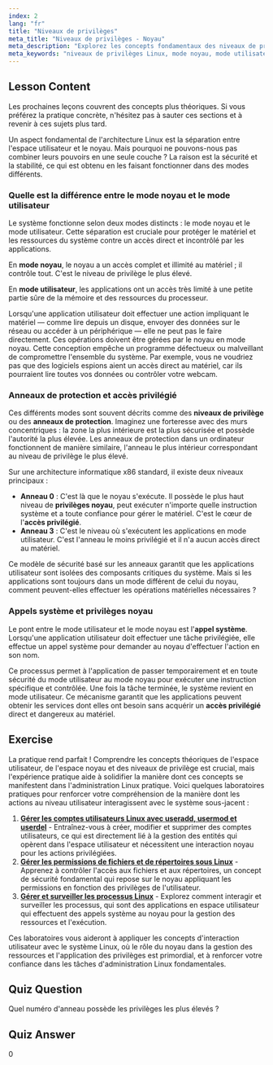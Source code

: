 ```yaml
---
index: 2
lang: "fr"
title: "Niveaux de privilèges"
meta_title: "Niveaux de privilèges - Noyau"
meta_description: "Explorez les concepts fondamentaux des niveaux de privilèges sous Linux. Cette leçon explique la différence entre le mode noyau et le mode utilisateur, le rôle des anneaux de protection, et comment les appels système fournissent un accès privilégié au matériel. Comprenez comment le noyau gère la sécurité et les privilèges du noyau."
meta_keywords: "niveaux de privilèges Linux, mode noyau, mode utilisateur, anneaux de protection, appels système, accès privilégié, privilèges noyau, différence mode noyau mode utilisateur, sécurité Linux"
---
```


## Lesson Content

Les prochaines leçons couvrent des concepts plus théoriques. Si vous préférez la pratique concrète, n'hésitez pas à sauter ces sections et à revenir à ces sujets plus tard.

Un aspect fondamental de l'architecture Linux est la séparation entre l'espace utilisateur et le noyau. Mais pourquoi ne pouvons-nous pas combiner leurs pouvoirs en une seule couche ? La raison est la sécurité et la stabilité, ce qui est obtenu en les faisant fonctionner dans des modes différents.

### Quelle est la différence entre le mode noyau et le mode utilisateur

Le système fonctionne selon deux modes distincts : le mode noyau et le mode utilisateur. Cette séparation est cruciale pour protéger le matériel et les ressources du système contre un accès direct et incontrôlé par les applications.

En **mode noyau**, le noyau a un accès complet et illimité au matériel ; il contrôle tout. C'est le niveau de privilège le plus élevé.

En **mode utilisateur**, les applications ont un accès très limité à une petite partie sûre de la mémoire et des ressources du processeur.

Lorsqu'une application utilisateur doit effectuer une action impliquant le matériel — comme lire depuis un disque, envoyer des données sur le réseau ou accéder à un périphérique — elle ne peut pas le faire directement. Ces opérations doivent être gérées par le noyau en mode noyau. Cette conception empêche un programme défectueux ou malveillant de compromettre l'ensemble du système. Par exemple, vous ne voudriez pas que des logiciels espions aient un accès direct au matériel, car ils pourraient lire toutes vos données ou contrôler votre webcam.

### Anneaux de protection et accès privilégié

Ces différents modes sont souvent décrits comme des **niveaux de privilège** ou des **anneaux de protection**. Imaginez une forteresse avec des murs concentriques : la zone la plus intérieure est la plus sécurisée et possède l'autorité la plus élevée. Les anneaux de protection dans un ordinateur fonctionnent de manière similaire, l'anneau le plus intérieur correspondant au niveau de privilège le plus élevé.

Sur une architecture informatique x86 standard, il existe deux niveaux principaux :

- **Anneau 0** : C'est là que le noyau s'exécute. Il possède le plus haut niveau de **privilèges noyau**, peut exécuter n'importe quelle instruction système et a toute confiance pour gérer le matériel. C'est le cœur de l'**accès privilégié**.
- **Anneau 3** : C'est le niveau où s'exécutent les applications en mode utilisateur. C'est l'anneau le moins privilégié et il n'a aucun accès direct au matériel.

Ce modèle de sécurité basé sur les anneaux garantit que les applications utilisateur sont isolées des composants critiques du système. Mais si les applications sont toujours dans un mode différent de celui du noyau, comment peuvent-elles effectuer les opérations matérielles nécessaires ?

### Appels système et privilèges noyau

Le pont entre le mode utilisateur et le mode noyau est l'**appel système**. Lorsqu'une application utilisateur doit effectuer une tâche privilégiée, elle effectue un appel système pour demander au noyau d'effectuer l'action en son nom.

Ce processus permet à l'application de passer temporairement et en toute sécurité du mode utilisateur au mode noyau pour exécuter une instruction spécifique et contrôlée. Une fois la tâche terminée, le système revient en mode utilisateur. Ce mécanisme garantit que les applications peuvent obtenir les services dont elles ont besoin sans acquérir un **accès privilégié** direct et dangereux au matériel.

## Exercise

La pratique rend parfait ! Comprendre les concepts théoriques de l'espace utilisateur, de l'espace noyau et des niveaux de privilège est crucial, mais l'expérience pratique aide à solidifier la manière dont ces concepts se manifestent dans l'administration Linux pratique. Voici quelques laboratoires pratiques pour renforcer votre compréhension de la manière dont les actions au niveau utilisateur interagissent avec le système sous-jacent :

1.  **[Gérer les comptes utilisateurs Linux avec useradd, usermod et userdel](https://labex.io/fr/labs/comptia-manage-linux-user-accounts-with-useradd-usermod-and-userdel-590837)** - Entraînez-vous à créer, modifier et supprimer des comptes utilisateurs, ce qui est directement lié à la gestion des entités qui opèrent dans l'espace utilisateur et nécessitent une interaction noyau pour les actions privilégiées.
2.  **[Gérer les permissions de fichiers et de répertoires sous Linux](https://labex.io/fr/labs/comptia-manage-file-and-directory-permissions-in-linux-590844)** - Apprenez à contrôler l'accès aux fichiers et aux répertoires, un concept de sécurité fondamental qui repose sur le noyau appliquant les permissions en fonction des privilèges de l'utilisateur.
3.  **[Gérer et surveiller les processus Linux](https://labex.io/fr/labs/comptia-manage-and-monitor-linux-processes-590864)** - Explorez comment interagir et surveiller les processus, qui sont des applications en espace utilisateur qui effectuent des appels système au noyau pour la gestion des ressources et l'exécution.

Ces laboratoires vous aideront à appliquer les concepts d'interaction utilisateur avec le système Linux, où le rôle du noyau dans la gestion des ressources et l'application des privilèges est primordial, et à renforcer votre confiance dans les tâches d'administration Linux fondamentales.

## Quiz Question

Quel numéro d'anneau possède les privilèges les plus élevés ?

## Quiz Answer

0
